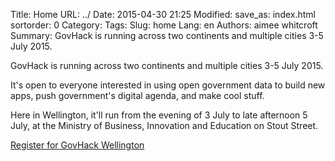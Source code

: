 Title: Home
URL: ../
Date: 2015-04-30 21:25
Modified:
save_as: index.html
sortorder: 0
Category:
Tags:
Slug: home
Lang: en
Authors: aimee whitcroft
Summary: GovHack is running across two continents and multiple cities 3-5 July 2015.

GovHack is running across two continents and multiple cities 3-5 July 2015.

It's open to everyone interested in using open government data to build new apps, push government's digital agenda, and make cool stuff. 

Here in Wellington, it'll run from the evening of 3 July to late afternoon 5 July, at the Ministry of Business, Innovation and Education on Stout Street.

[Register for GovHack Wellington](http://www.eventbrite.co.nz/e/govhack-wellington-tickets-16287880489)

